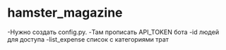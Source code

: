 # hamster_magazine

-Нужно создать config.py.
-Там прописать API_TOKEN бота
-id людей для доступа
-list_expense список с категориями трат
